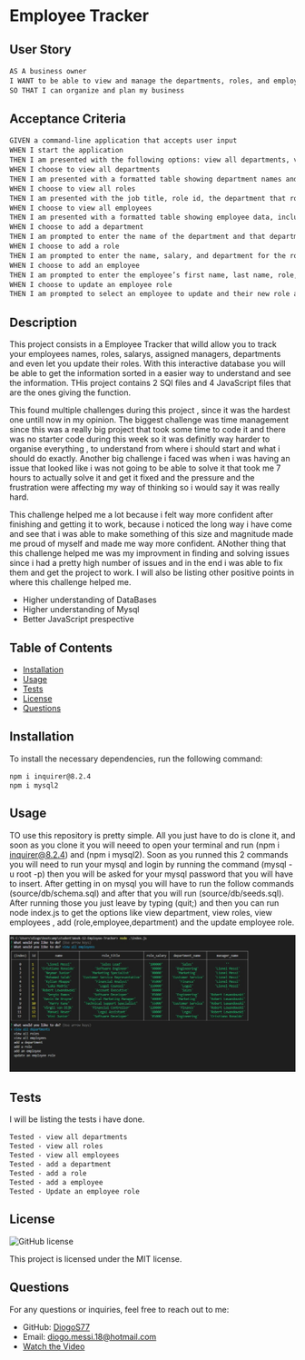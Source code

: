 # Employee Tracker

## User Story

```md
AS A business owner
I WANT to be able to view and manage the departments, roles, and employees in my company
SO THAT I can organize and plan my business
```

## Acceptance Criteria

```md
GIVEN a command-line application that accepts user input
WHEN I start the application
THEN I am presented with the following options: view all departments, view all roles, view all employees, add a department, add a role, add an employee, and update an employee role
WHEN I choose to view all departments
THEN I am presented with a formatted table showing department names and department ids
WHEN I choose to view all roles
THEN I am presented with the job title, role id, the department that role belongs to, and the salary for that role
WHEN I choose to view all employees
THEN I am presented with a formatted table showing employee data, including employee ids, first names, last names, job titles, departments, salaries, and managers that the employees report to
WHEN I choose to add a department
THEN I am prompted to enter the name of the department and that department is added to the database
WHEN I choose to add a role
THEN I am prompted to enter the name, salary, and department for the role and that role is added to the database
WHEN I choose to add an employee
THEN I am prompted to enter the employee’s first name, last name, role, and manager, and that employee is added to the database
WHEN I choose to update an employee role
THEN I am prompted to select an employee to update and their new role and this information is updated in the database 
```

## Description

This project consists in a Employee Tracker that willd allow you to track your employees names, roles, salarys, assigned managers, departments and even let you update their roles. With this interactive database you will be able to get the information sorted in a easier way to understand and see the information. THis project contains 2 SQl files and 4 JavaScript files that are the ones giving the function.

This found multiple challenges during this project , since it was the hardest one untill now in my opinion. The biggest challenge was time management since this was a really big project that took some time to code it and there was no starter code during this week so it was definitly way harder to organise everything , to understand from where i should start and what i should do exactly. Another big challenge i faced was when i was having an issue that looked like i was not going to be able to solve it that took me 7 hours to actually solve it and get it fixed and the pressure and the frustration were affecting my way of thinking so i would say it was really hard.

This challenge helped me a lot because i felt way more confident after finishing and getting it to work, because i noticed the long way i have come and see that i was able to make something of this size and magnitude made me proud of myself and made me way more confident. ANother thing that this challenge helped me was my improvment in finding and solving issues since i had a pretty high number of issues and in the end i was able to fix them and get the project to work. I will also be listing other positive points in where this challenge helped me.

* Higher understanding of DataBases
* Higher understanding of Mysql
* Better JavaScript prespective

## Table of Contents

- [Installation](#installation)
- [Usage](#usage)
- [Tests](#tests)
- [License](#license)
- [Questions](#questions)

## Installation

To install the necessary dependencies, run the following command:
```
npm i inquirer@8.2.4
npm i mysql2
```

## Usage

TO use this repository is pretty simple. All you just have to do is clone it, and soon as you clone it you will neeed to open your terminal and run (npm i inquirer@8.2.4) and (npm i mysql2). Soon as you runned this 2 commands you will need to run your mysql and login by running the command (mysql -u root -p) then you will be asked for your mysql password that you will have to insert. After getting in on mysql you will have to run the follow commands (source/db/schema.sql) and after that you will run (source/db/seeds.sql). After running those you just leave by typing (quit;) and then you can run node index.js to get the options like view department, view roles, view employees , add (role,employee,department) and the update employee role.

![End Result](./images/Viewall.jpg)

## Tests

I will be listing the tests i have done.
```
Tested - view all departments
Tested - view all roles
Tested - view all employees
Tested - add a department
Tested - add a role
Tested - add a employee
Tested - Update an employee role
```

## License

![GitHub license](https://img.shields.io/badge/license-MIT-blue.svg)

This project is licensed under the MIT license.

## Questions

For any questions or inquiries, feel free to reach out to me:
- GitHub: [DiogoS77](https://github.com/DiogoS77)
- Email: diogo.messi.18@hotmail.com
- [Watch the Video](https://drive.google.com/file/d/1e6ob4P8SQQPTGWkBawgpdWURFybtwtsB/view)
